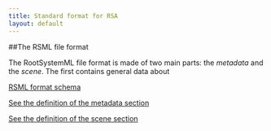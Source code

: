 ```yaml
---
title: Standard format for RSA
layout: default
---
```


##The RSML file format

The RootSystemML file format is made of two main parts: the *metadata* and the *scene*. The first contains general data about

[RSML format schema](../images/format)

[See the definition of the metadata section](metadata)

[See the definition of the scene section](scene)

